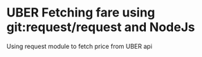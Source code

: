 # UBER Fetching fare using git:request/request and NodeJs

Using request module to fetch price from UBER api
